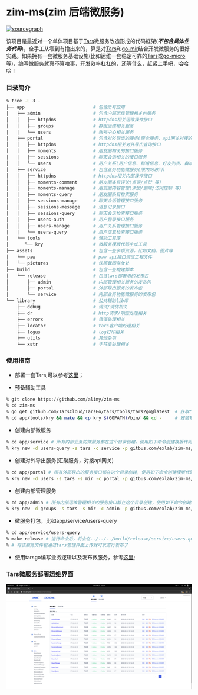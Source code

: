 # zim-ms(zim 后端微服务)
[![sourcegraph](https://img.shields.io/badge/view%20on-Sourcegraph-brightgreen.svg?logo=sourcegraph)](https://sourcegraph.com/github.com/alimy/zim-ms)

该项目是最近对一个单体项目基于[Tars](https://github.com/TarsCloud)微服务改造形成的代码框架(***不包含具体业务代码***)，全手工从零到有撸出来的，算是对[Tars](https://github.com/TarsCloud)和[go-mir](https://github.com/alimy/mir)结合开发微服务的很好实践。如果拥有一套微服务基础设施(比如运维一套稳定可靠的[Tars](https://github.com/TarsCloud)或[go-micro](https://github.com/micro)等)，编写微服务就真不算啥事，开发效率杠杠的，还等什么，赶紧上手吧，哈哈哈！

### 目录简介
```bash
% tree -L 3 .
├── app                          # 包含所有应用 
│   ├── admin                    # 包含内部运维管理相关的服务
│   │   ├── httpdns              # httpdns相关运维操作接口
│   │   ├── groups               # 群组运维相关服务
│   │   └── users                # 账号中心相关服务
│   ├── portal                   # 包含对外导出的服务(聚合服务，api网关对接的服务)
│   │   ├── httpdns              # httpdns相关对外导出查询接口
│   │   ├── moments              # 朋友圈相关的接口服务
│   │   ├── sessions             # 聊天会话相关的接口服务
│   │   └── users                # 用户关系(用户信息、群组信息、好友列表、群成员列表等)相关的接口服务
│   ├── service                  # 包含业务功能微服务(限内网访问)
│   │   ├── httpdns              # httpdns相关内部操作接口
│   │   ├── moments-comment      # 朋友圈条目评论(点评/点赞 等)
│   │   ├── moments-manage       # 朋友圈内容管理(添加/删除/访问控制 等）
│   │   ├── moments-query        # 朋友圈条目检索服务
│   │   ├── sessions-manage      # 聊天会话管理接口服务
│   │   ├── sessions-message     # 消息记录接口
│   │   ├── sessions-query       # 聊天会话检索接口服务
│   │   ├── users-auth           # 用户登录接口服务
│   │   ├── users-manage         # 用户关系管理接口服务
│   │   └── users-query          # 用户信息检索接口服务
│   └── tools                    # 辅助工具库
│      └── kry                   # 微服务模版代码生成工具
├── assets                       # 包含一些杂项资源，比如文档、图片等
│   └── paw                      # paw api接口调试工程文件
│   └── pictures                 # 快照截图存放处
├── build                        # 包含一些构建脚本
│   └── release                  # 包含tars部署用的发布包
│       ├── admin                # 内部管理相关服务的发布包
│       ├── portal               # 外部导出服务的发布包
│       └── service              # 内部业务功能微服务的发布包
└── library                      # 公共辅助lib库
    ├── debug                    # 调试/调优相关
    ├── dr                       # http请求/响应处理相关
    ├── errorx                   # 错误处理相关
    ├── locator                  # tars客户端处理相关
    ├── logus                    # log打印相关
    ├── utils                    # 其他杂项
    └── xstr                     # 字符串处理相关


```

### 使用指南
* 部署一套Tars,可以参考[这里](https://github.com/TarsCloud/TarsDocker)；

* 预备辅助工具
```bash
% git clone https://github.com/alimy/zim-ms
% cd zim-ms
% go get github.com/TarsCloud/TarsGo/tars/tools/tars2go@latest  # 获取tars2go
% cd app/tools/kry && make && cp kry $(GOPATH)/bin/ && cd -     # 安装辅助工具kry
```

* 创建内部微服务
```bash
% cd app/service # 所有内部业务的微服务都在这个目录创建，使用如下命令创建模版代码
% kry new -d users-query -s tars -c service -p gitbus.com/exlab/zim-ms/app/service/users-query -n zim.UsersQuery.QueryObj
```

* 创建对外导出服务(汇聚服务，对接api网关)
```bash
% cd app/portal # 所有外部导出的服务接口都在这个目录创建，使用如下命令创建模版代码
% kry new -d users -s tars -s mir -c portal -p gitbus.com/exlab/zim-ms/app/portal/users -n zim.UsersPortal.PortalObj
```

* 创建内部管理服务
```bash
% cd app/admin # 所有内部运维管理相关的服务接口都在这个目录创建，使用如下命令创建模版代码
% kry new -d groups -s tars -s mir -c admin -p gitbus.com/exlab/zim-ms/app/admin/groups -n zim.AdminGroups.GroupsObj
```

* 微服务打包，比如app/service/users-query
```bash
% cd app/service/users-query
% make release # 运行命令后，将会在../../../build/release/service/users-query生成包文件UsersQuery.tgz
% # 将该服务文件包通过tars管理界面上传就可以进行发布了
```

* 使用tarsgo编写业务逻辑以及发布微服务，参考[这里](https://github.com/TarsCloud/TarsDocs/tree/master/dev/tarsgo);

### Tars微服务部署运维界面
![](assets/pictures/tars-ms-preview.png)
